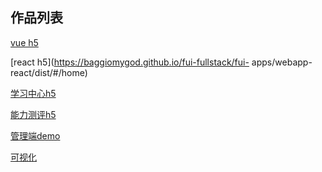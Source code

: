 ## 作品列表

[vue h5](https://baggiomygod.github.io/vueSellApp/dist/#)

[react h5](https://baggiomygod.github.io/fui-fullstack/fui-
apps/webapp-react/dist/#/home)

[学习中心h5](http://tacc.17win.com/m)

[能力测评h5](https://www.17tacc.com/m)

[管理端demo](https://baggiomygod.github.io/fui-admin-demo/build/#)

[可视化](https://baggiomygod.github.io/screen_data_vis/build/#)
